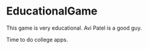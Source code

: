 # EducationalGame
This game is very educational. Avi Patel is a good guy.

Time to do college apps.
